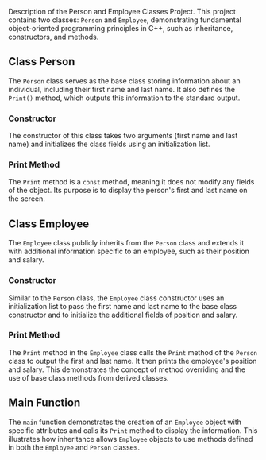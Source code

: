 Description of the Person and Employee Classes Project.
This project contains two classes: `Person` and `Employee`, demonstrating fundamental object-oriented programming principles in C++, such as inheritance, constructors, and methods.

## Class Person

The `Person` class serves as the base class storing information about an individual, including their first name and last name. It also defines the `Print()` method, which outputs this information to the standard output.

### Constructor

The constructor of this class takes two arguments (first name and last name) and initializes the class fields using an initialization list.

### Print Method

The `Print` method is a `const` method, meaning it does not modify any fields of the object. Its purpose is to display the person's first and last name on the screen.

## Class Employee

The `Employee` class publicly inherits from the `Person` class and extends it with additional information specific to an employee, such as their position and salary.

### Constructor

Similar to the `Person` class, the `Employee` class constructor uses an initialization list to pass the first name and last name to the base class constructor and to initialize the additional fields of position and salary.

### Print Method

The `Print` method in the `Employee` class calls the `Print` method of the `Person` class to output the first and last name. It then prints the employee's position and salary. This demonstrates the concept of method overriding and the use of base class methods from derived classes.

## Main Function

The `main` function demonstrates the creation of an `Employee` object with specific attributes and calls its `Print` method to display the information. This illustrates how inheritance allows `Employee` objects to use methods defined in both the `Employee` and `Person` classes.

